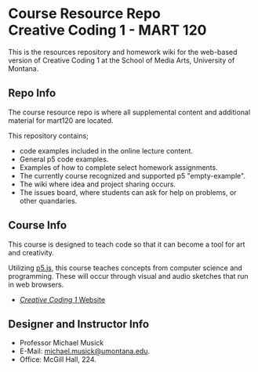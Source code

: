 # Course Resource Repo <br>Creative Coding 1 - MART 120

This is the resources repository and homework wiki for the web-based version of Creative Coding 1 at the School of Media Arts, University of Montana.


## Repo Info

The course resource repo is where all supplemental content and additional material for mart120 are located.

This repository contains;

- code examples included in the online lecture content.
- General p5 code examples.
- Examples of how to complete select homework assignments.
- The currently course recognized and supported p5 "empty-example".
- The wiki where idea and project sharing occurs.
- The issues board, where students can ask for help on problems, or other quandaries.


## Course Info

This course is designed to teach code so that it can become a tool for art and creativity.

Utilizing [p5.js](https://p5js.org), this course teaches concepts from computer science and programming. These will occur through visual and audio sketches that run in web browsers.

- [_Creative Coding 1_ Website](https://montana-media-arts.github.io/creative-coding-1/)



## Designer and Instructor Info

- Professor Michael Musick
- E-Mail: [michael.musick@umontana.edu](mailto:michael.musick@umontana.edu).
- Office: McGill Hall, 224.
